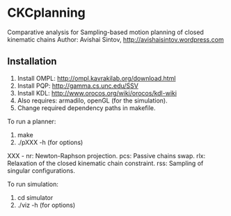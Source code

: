 # CKCplanning
Comparative analysis for Sampling-based motion planning of closed kinematic chains
Author: Avishai Sintov, http://avishaisintov.wordpress.com

## Installation
1. Install OMPL: http://ompl.kavrakilab.org/download.html
2. Install PQP: http://gamma.cs.unc.edu/SSV
3. Install KDL: http://www.orocos.org/wiki/orocos/kdl-wiki
4. Also requires: armadilo, openGL (for the simulation).
5. Change required dependency paths in makefile.

To run a planner:
1) make
2) ./pXXX -h (for options)

XXX - nr: Newton-Raphson projection.
           pcs: Passive chains swap.
           rlx: Relaxation of the closed kinematic chain constraint.
           rss: Sampling of singular configurations.
      
To run simulation:
1) cd simulator
2) ./viz -h (for options)
